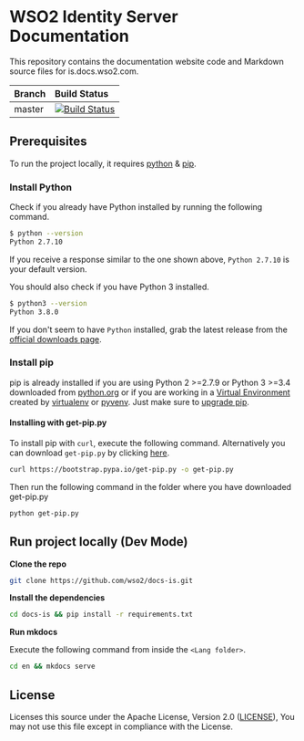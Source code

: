 # WSO2 Identity Server Documentation

This repository contains the documentation website code and Markdown source files for is.docs.wso2.com.

|  Branch | Build Status |
| :------------ |:-------------
| master      | [![Build Status](https://wso2.org/jenkins/view/Dashboard/job/docs/job/docs-is/badge/icon)](https://wso2.org/jenkins/view/Dashboard/job/docs/job/docs-is/) |

## Prerequisites

To run the project locally, it requires [python](https://www.python.org/downloads/) & [pip](https://pypi.org/project/pip/).

### Install Python

Check if you already have Python installed by running the following command.

```bash
$ python --version
Python 2.7.10
```

If you receive a response similar to the one shown above, `Python 2.7.10` is your default version.

You should also check if you have Python 3 installed.

```bash
$ python3 --version
Python 3.8.0
```

If you don't seem to have `Python` installed, grab the latest release from the [official downloads page](https://www.python.org/downloads/).

### Install pip

pip is already installed if you are using Python 2 >=2.7.9 or Python 3 >=3.4 downloaded from [python.org](https://www.python.org/) or if you are working in a [Virtual Environment](https://packaging.python.org/tutorials/installing-packages/#creating-and-using-virtual-environments) created by [virtualenv](https://packaging.python.org/key_projects/#virtualenv) or [pyvenv](https://packaging.python.org/key_projects/#venv). Just make sure to [upgrade pip](https://pip.pypa.io/en/stable/installing/#upgrading-pip).

#### Installing with get-pip.py

To install pip with `curl`, execute the following command. Alternatively you can download `get-pip.py` by clicking [here](https://bootstrap.pypa.io/get-pip.py).

```bash
curl https://bootstrap.pypa.io/get-pip.py -o get-pip.py
```

Then run the following command in the folder where you have downloaded get-pip.py

```bash
python get-pip.py
```

## Run project locally (Dev Mode)

**Clone the repo**

```bash
git clone https://github.com/wso2/docs-is.git
```

**Install the dependencies**

```bash
cd docs-is && pip install -r requirements.txt
```

**Run mkdocs**

Execute the following command from inside the `<Lang folder>`.

```bash
cd en && mkdocs serve
```

## License

Licenses this source under the Apache License, Version 2.0 ([LICENSE](LICENSE)), You may not use this file except in compliance with the License.
